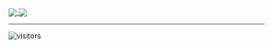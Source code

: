 
<a href="https://github.com/jmcgrath207/">
  <img align="center" src="https://github-readme-stats.vercel.app/api?username=jmcgrath207&count_private=true&show_icons=true&include_all_commits=true" />
</a>

<a href="https://github.com/jmcgrath207/">
  <img align="center" src="https://github-readme-stats.vercel.app/api/top-langs/?username=jmcgrath207&hide=javascript,html,css,typescript&layout=compact&langs_count=20" />
</a>

---

![visitors](https://visitor-badge.glitch.me/badge?page_id=jmcgrath207.github)


<!--
**jmcgrath207/jmcgrath207** is a ✨ _special_ ✨ repository because its `README.md` (this file) appears on your GitHub profile.

Here are some ideas to get you started:

- 🔭 I’m currently working on ...
- 🌱 I’m currently learning ...
- 👯 I’m looking to collaborate on ...
- 🤔 I’m looking for help with ...
- 💬 Ask me about ...
- 📫 How to reach me: ...
- 😄 Pronouns: ...
- ⚡ Fun fact: ...
-->
